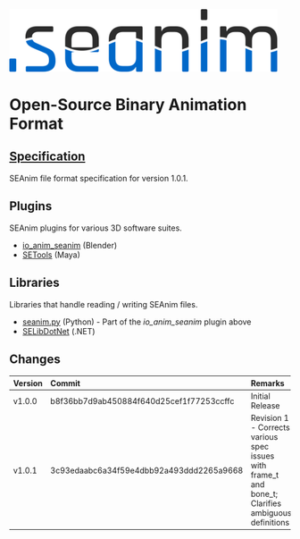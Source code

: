 <img src="resource/seanim_dark.png" alt="SEAnim" style="width: 480px;"/>

# Open-Source Binary Animation Format

## [Specification](spec.md)
SEAnim file format specification for version 1.0.1.

## Plugins
SEAnim plugins for various 3D software suites.
+ [io_anim_seanim](https://github.com/SE2Dev/io_anim_seanim) (Blender)
+ [SETools](https://github.com/dtzxporter/SETools) (Maya)

## Libraries
Libraries that handle reading / writing SEAnim files.
+ [seanim.py](https://github.com/SE2Dev/io_anim_seanim/blob/master/seanim.py) (Python) - Part of the *io_anim_seanim* plugin above
+ [SELibDotNet](https://github.com/dtzxporter/SELibDotNet) (.NET)

## Changes
| Version | Commit | Remarks |
|:--------|:-------|:--------|
| v1.0.0 | b8f36bb7d9ab450884f640d25cef1f77253ccffc | Initial Release |
| v1.0.1 | 3c93edaabc6a34f59e4dbb92a493ddd2265a9668 | Revision 1 - Corrects various spec issues with frame_t and bone_t; Clarifies ambiguous definitions |
